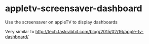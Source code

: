 # appletv-screensaver-dashboard
Use the screensaver on appleTV to display dashboards

Very similar to http://tech.taskrabbit.com/blog/2015/02/16/apple-tv-dashboard/

